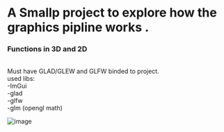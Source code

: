 <h1> A Smallp project to explore how the graphics pipline works . </h1>

<h3>Functions in 3D and 2D</h3><br />
Must have GLAD/GLEW and GLFW binded to project.<br />
used libs:<br />
-ImGui<br />
-glad<br />
-glfw<br />
-glm (opengl math)<br />

![image](https://github.com/UnknownNeon/simple-goof_2d_3d/assets/52187026/9a941ee6-2d85-45fb-af47-2cec60a3cb5f)
